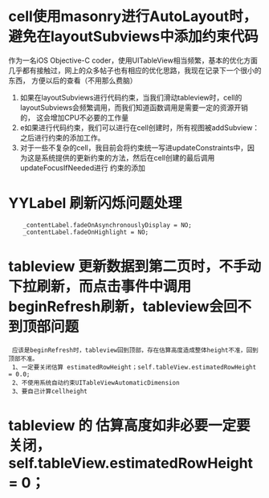 # cell使用masonry进行AutoLayout时，避免在layoutSubviews中添加约束代码

作为一名iOS Objective-C coder，使用UITableView相当频繁，基本的优化方面几乎都有接触过，网上的众多帖子也有相应的优化思路，我现在记录下一个很小的东西，
方便以后的查看（不用那么费脑）

1. 如果在layoutSubviews进行代码约束，当我们滑动tableview时，cell的layoutSubviews会频繁调用，而我们知道函数调用是需要一定的资源开销的，
  这会增加CPU不必要的工作量
2. e如果进行代码约束，我们可以进行在cell创建时，所有视图被addSubview：之后进行约束的添加工作。
3. 对于一些不复杂的cell，我目前会将约束统一写进updateConstraints中，因为这是系统提供的更新约束的方法，然后在cell创建的最后调用updateFocusIfNeeded进行
  约束的添加

# YYLabel 刷新闪烁问题处理

        _contentLabel.fadeOnAsynchronouslyDisplay = NO;
        _contentLabel.fadeOnHighlight = NO;

# tableview 更新数据到第二页时，不手动下拉刷新，而点击事件中调用beginRefresh刷新，tableview会回不到顶部问题
     应该是beginRefresh时，tableview回到顶部，存在估算高度造成整体height不准，回到顶部不准。
     1、一定要关闭估算 estimatedRowHeight；self.tableView.estimatedRowHeight = 0.0;
     2、不使用系统自动约束UITableViewAutomaticDimension
     3、要自己计算cellheight
     
     
     
# tableview 的 估算高度如非必要一定要关闭，self.tableView.estimatedRowHeight = 0；
